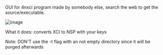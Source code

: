 GUI for 4nxci program made by somebody else, search the web to get the source/executable.

![image](https://github.com/billylarsson/4nxci-GUI-v2/assets/59517785/fbde894a-b8d7-491c-af01-e07a139ed24a)


What it does: converts XCI to NSP with your keys 

Note: DON'T use the -t flag with an not empty directory since it will be purged afterwards
